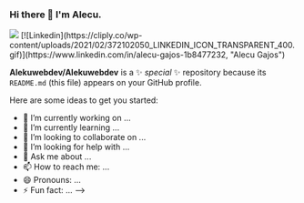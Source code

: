 ### Hi there 👋 I'm Alecu.

<img src="https://cliply.co/wp-content/uploads/2021/02/372102050_LINKEDIN_ICON_TRANSPARENT_400.gif">
[![Linkedin](https://cliply.co/wp-content/uploads/2021/02/372102050_LINKEDIN_ICON_TRANSPARENT_400.gif)](https://www.linkedin.com/in/alecu-gajos-1b8477232, "Alecu Gajos")

**Alekuwebdev/Alekuwebdev** is a ✨ _special_ ✨ repository because its `README.md` (this file) appears on your GitHub profile.

Here are some ideas to get you started:

- 🔭 I’m currently working on ...
- 🌱 I’m currently learning ...
- 👯 I’m looking to collaborate on ...
- 🤔 I’m looking for help with ...
- 💬 Ask me about ...
- 📫 How to reach me: ...
- 😄 Pronouns: ...
- ⚡ Fun fact: ...
-->
